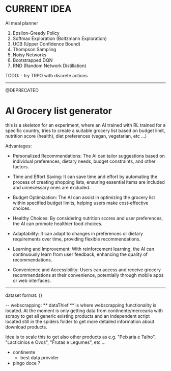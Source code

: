 # CURRENT IDEA

AI meal planner

1. Epsilon-Greedy Policy
2. Softmax Exploration (Boltzmann Exploration)
3. UCB (Upper Confidence Bound)
4. Thompson Sampling
5. Noisy Networks
6. Bootstrapped DQN
7. RND (Random Network Distillation)

TODO:
    - try TRPO with discrete actions

---
@DEPRECATED
# AI Grocery list generator
this is a skeleton for an experiment, where an AI trained with RL trained for a specific country, tries to create a suitable grocery list based on budget limit, nutrition score (health), diet preferences (vegan, vegetarian, etc ...)

Advantages:
- Personalized Recommendations: The AI can tailor suggestions based on individual preferences, dietary needs, budget constraints, and other factors.

- Time and Effort Saving: It can save time and effort by automating the process of creating shopping lists, ensuring essential items are included and unnecessary ones are excluded.

- Budget Optimization: The AI can assist in optimizing the grocery list within specified budget limits, helping users make cost-effective choices.

- Healthy Choices: By considering nutrition scores and user preferences, the AI can promote healthier food choices.

- Adaptability: It can adapt to changes in preferences or dietary requirements over time, providing flexible recommendations.

- Learning and Improvement: With reinforcement learning, the AI can continuously learn from user feedback, enhancing the quality of recommendations.

- Convenience and Accessibility: Users can access and receive grocery recommendations at their convenience, potentially through mobile apps or web interfaces.

--- 
dataset format:
{}

--
webscrapping:
** dataThief ** is where webscrapping functionality is located. At the moment is only getting data from continente/mercearia with scrapy to get all generic existing products and an independent script located still in the spiders folder to get more detailed information about download products. 

Idea is to scale this to get also other products as e.g. "Peixaria e Talho", "Lacticinios e Ovos", "Frutas e Legumes", etc ...

- continente
    - best data provider
- pingo doce ?